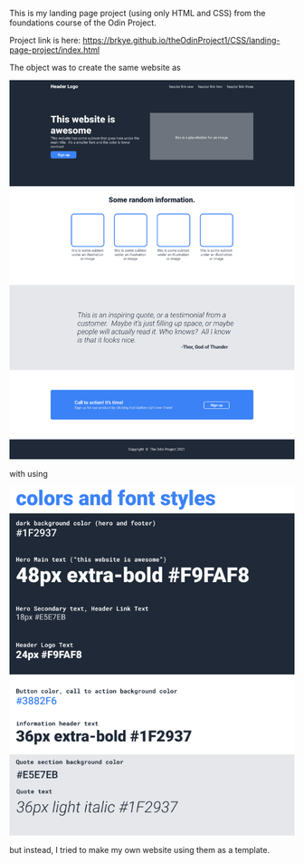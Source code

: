 This is my landing page project (using only HTML and CSS) from the foundations course of the Odin Project.

Project link is here: https://brkye.github.io/theOdinProject1/CSS/landing-page-project/index.html

The object was to create the same website as 

![](./template.png)


with using


![](./font.png)

but instead, I tried to make my own website using them as a template.
